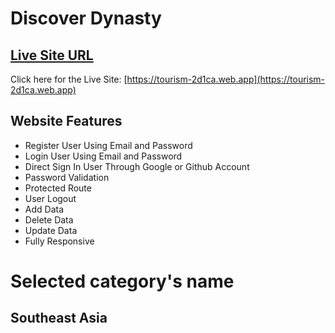 # Discover Dynasty

## [ Live Site URL](https://tourism-2d1ca.web.app)

Click here for the Live Site: [https://tourism-2d1ca.web.app](https://tourism-2d1ca.web.app)

## Website Features

- Register User Using Email and Password
- Login User Using Email and Password
- Direct Sign In User Through Google or Github Account
- Password Validation
- Protected Route
- User Logout
- Add Data
- Delete Data
- Update Data
- Fully Responsive

# Selected category's name

## Southeast Asia

